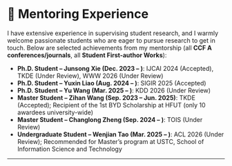 # 📝 Mentoring Experience  

I have extensive experience in supervising student research, and I warmly welcome passionate students who are eager to pursue research to get in touch. Below are selected achievements from my mentorship (all **CCF A conferences/journals**, all **Student First-author Works**):  

- **Ph.D. Student – Junsong Xie (Dec. 2023 – )**: IJCAI 2024 (Accepted), TKDE (Under Review), WWW 2026 (Under Review)  
- **Ph.D. Student – Yuxin Liao (Aug. 2024 – )**: SIGIR 2025 (Accepted)  
- **Ph.D. Student – Yu Wang (Mar. 2025 – )**: KDD 2026 (Under Review)  
- **Master Student – Zihan Wang (Sep. 2023 – Jun. 2025)**: TKDE (Accepted); Recipient of the 1st BYD Scholarship at HFUT (only 10 awardees university-wide)  
- **Master Student – Changlong Zheng (Sep. 2024 – )**: TOIS (Under Review)  
- **Undergraduate Student – Wenjian Tao (Mar. 2025 – )**: ACL 2026 (Under Review); Recommended for Master’s program at USTC, School of Information Science and Technology  
---
